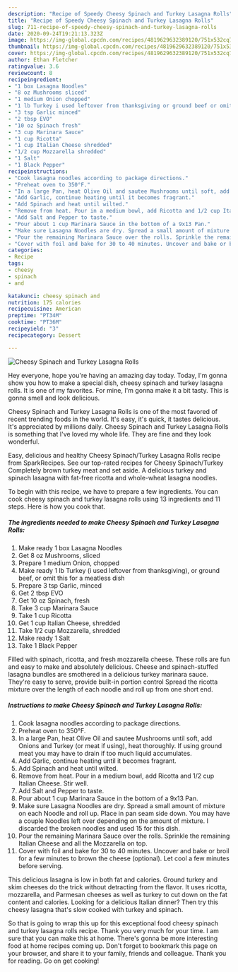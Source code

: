 ```yaml
---
description: "Recipe of Speedy Cheesy Spinach and Turkey Lasagna Rolls"
title: "Recipe of Speedy Cheesy Spinach and Turkey Lasagna Rolls"
slug: 711-recipe-of-speedy-cheesy-spinach-and-turkey-lasagna-rolls
date: 2020-09-24T19:21:13.323Z
image: https://img-global.cpcdn.com/recipes/4819629632389120/751x532cq70/cheesy-spinach-and-turkey-lasagna-rolls-recipe-main-photo.jpg
thumbnail: https://img-global.cpcdn.com/recipes/4819629632389120/751x532cq70/cheesy-spinach-and-turkey-lasagna-rolls-recipe-main-photo.jpg
cover: https://img-global.cpcdn.com/recipes/4819629632389120/751x532cq70/cheesy-spinach-and-turkey-lasagna-rolls-recipe-main-photo.jpg
author: Ethan Fletcher
ratingvalue: 3.6
reviewcount: 8
recipeingredient:
- "1 box Lasagna Noodles"
- "8 oz Mushrooms sliced"
- "1 medium Onion chopped"
- "1 lb Turkey i used leftover from thanksgiving or ground beef or omit this for a meatless dish"
- "3 tsp Garlic minced"
- "2 tbsp EVO"
- "10 oz Spinach fresh"
- "3 cup Marinara Sauce"
- "1 cup Ricotta"
- "1 cup Italian Cheese shredded"
- "1/2 cup Mozzarella shredded"
- "1 Salt"
- "1 Black Pepper"
recipeinstructions:
- "Cook lasagna noodles according to package directions."
- "Preheat oven to 350°F."
- "In a large Pan, heat Olive Oil and sautee Mushrooms until soft, add Onions and Turkey (or meat if using), heat thoroughly. If using ground meat you may have to drain if too much liquid accumulates."
- "Add Garlic, continue heating until it becomes fragrant."
- "Add Spinach and heat until wilted."
- "Remove from heat. Pour in a medium bowl, add Ricotta and 1/2 cup Italian Cheese. Stir well."
- "Add Salt and Pepper to taste."
- "Pour about 1 cup Marinara Sauce in the bottom of a 9x13 Pan."
- "Make sure Lasagna Noodles are dry. Spread a small amount of mixture on each Noodle and roll up. Place in pan seam side down. You may have a couple Noodles left over depending on the amount of mixture. I discarded the broken noodles and used 15 for this dish."
- "Pour the remaining Marinara Sauce over the rolls. Sprinkle the remaining Italian Cheese and all the Mozzarella on top."
- "Cover with foil and bake for 30 to 40 minutes. Uncover and bake or broil for a few minutes to brown the cheese (optional).  Let cool a few minutes before serving."
categories:
- Recipe
tags:
- cheesy
- spinach
- and

katakunci: cheesy spinach and 
nutrition: 175 calories
recipecuisine: American
preptime: "PT34M"
cooktime: "PT36M"
recipeyield: "3"
recipecategory: Dessert

---
```



![Cheesy Spinach and Turkey Lasagna Rolls](https://img-global.cpcdn.com/recipes/4819629632389120/751x532cq70/cheesy-spinach-and-turkey-lasagna-rolls-recipe-main-photo.jpg)

Hey everyone, hope you're having an amazing day today. Today, I'm gonna show you how to make a special dish, cheesy spinach and turkey lasagna rolls. It is one of my favorites. For mine, I'm gonna make it a bit tasty. This is gonna smell and look delicious.

Cheesy Spinach and Turkey Lasagna Rolls is one of the most favored of recent trending foods in the world. It's easy, it's quick, it tastes delicious. It's appreciated by millions daily. Cheesy Spinach and Turkey Lasagna Rolls is something that I've loved my whole life. They are fine and they look wonderful.

Easy, delicious and healthy Cheesy Spinach/Turkey Lasagna Rolls recipe from SparkRecipes. See our top-rated recipes for Cheesy Spinach/Turkey Completely brown turkey meat and set aside. A delicious turkey and spinach lasagna with fat-free ricotta and whole-wheat lasagna noodles.


To begin with this recipe, we have to prepare a few ingredients. You can cook cheesy spinach and turkey lasagna rolls using 13 ingredients and 11 steps. Here is how you cook that.

<!--inarticleads1-->

##### The ingredients needed to make Cheesy Spinach and Turkey Lasagna Rolls:

1. Make ready 1 box Lasagna Noodles
1. Get 8 oz Mushrooms, sliced
1. Prepare 1 medium Onion, chopped
1. Make ready 1 lb Turkey (i used leftover from thanksgiving), or ground beef, or omit this for a meatless dish
1. Prepare 3 tsp Garlic, minced
1. Get 2 tbsp EVO
1. Get 10 oz Spinach, fresh
1. Take 3 cup Marinara Sauce
1. Take 1 cup Ricotta
1. Get 1 cup Italian Cheese, shredded
1. Take 1/2 cup Mozzarella, shredded
1. Make ready 1 Salt
1. Take 1 Black Pepper


Filled with spinach, ricotta, and fresh mozzarella cheese. These rolls are fun and easy to make and absolutely delicious. Cheese and spinach-stuffed lasagna bundles are smothered in a delicious turkey marinara sauce. They&#39;re easy to serve, provide built-in portion control Spread the ricotta mixture over the length of each noodle and roll up from one short end. 

<!--inarticleads2-->

##### Instructions to make Cheesy Spinach and Turkey Lasagna Rolls:

1. Cook lasagna noodles according to package directions.
1. Preheat oven to 350°F.
1. In a large Pan, heat Olive Oil and sautee Mushrooms until soft, add Onions and Turkey (or meat if using), heat thoroughly. If using ground meat you may have to drain if too much liquid accumulates.
1. Add Garlic, continue heating until it becomes fragrant.
1. Add Spinach and heat until wilted.
1. Remove from heat. Pour in a medium bowl, add Ricotta and 1/2 cup Italian Cheese. Stir well.
1. Add Salt and Pepper to taste.
1. Pour about 1 cup Marinara Sauce in the bottom of a 9x13 Pan.
1. Make sure Lasagna Noodles are dry. Spread a small amount of mixture on each Noodle and roll up. Place in pan seam side down. You may have a couple Noodles left over depending on the amount of mixture. I discarded the broken noodles and used 15 for this dish.
1. Pour the remaining Marinara Sauce over the rolls. Sprinkle the remaining Italian Cheese and all the Mozzarella on top.
1. Cover with foil and bake for 30 to 40 minutes. Uncover and bake or broil for a few minutes to brown the cheese (optional).  Let cool a few minutes before serving.


This delicious lasagna is low in both fat and calories. Ground turkey and skim cheeses do the trick without detracting from the flavor. It uses ricotta, mozzarella, and Parmesan cheeses as well as turkey to cut down on the fat content and calories. Looking for a delicious Italian dinner? Then try this cheesy lasagna that&#39;s slow cooked with turkey and spinach. 

So that is going to wrap this up for this exceptional food cheesy spinach and turkey lasagna rolls recipe. Thank you very much for your time. I am sure that you can make this at home. There's gonna be more interesting food at home recipes coming up. Don't forget to bookmark this page on your browser, and share it to your family, friends and colleague. Thank you for reading. Go on get cooking!

